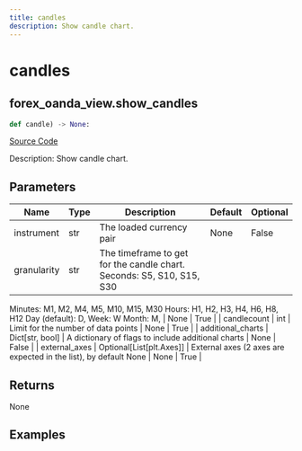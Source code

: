 ```yaml
---
title: candles
description: Show candle chart.
---
```

# candles

## forex_oanda_view.show_candles

```python
def candle) -> None:
```
[Source Code](https://github.com/OpenBB-finance/OpenBBTerminal/tree/main/openbb_terminal/decorators.py#L303)

Description: Show candle chart.

## Parameters

| Name | Type | Description | Default | Optional |
| ---- | ---- | ----------- | ------- | -------- |
| instrument | str | The loaded currency pair | None | False |
| granularity | str | The timeframe to get for the candle chart. Seconds: S5, S10, S15, S30
Minutes: M1, M2, M4, M5, M10, M15, M30 Hours: H1, H2, H3, H4, H6, H8, H12
Day (default): D, Week: W Month: M, | None | True |
| candlecount | int | Limit for the number of data points | None | True |
| additional_charts | Dict[str, bool] | A dictionary of flags to include additional charts | None | False |
| external_axes | Optional[List[plt.Axes]] | External axes (2 axes are expected in the list), by default None | None | True |

## Returns

None

## Examples


